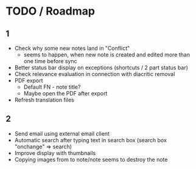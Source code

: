 # TODO / Roadmap
## 1
* Check why some new notes land in "Conflict"
  * seems to happen, when new note is created and edited more than one time before sync 
* Better status bar display on exceptions (shortcuts / 2 part status bar)
* Check relevance evaluation in connection with diacritic removal 
* PDF export
    * Default FN - note title?
    * Maybe open the PDF after export
* Refresh translation files

## 2
* Send email using external email client
* Automatic search after typing text in search box (search box "onchange" => search)
* Improve display with thumbnails
* Copying images from to note/note seems to destroy the note
  
